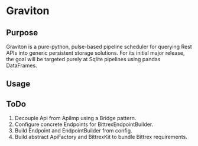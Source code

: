 # Graviton

## Purpose

Graviton is a pure-python, pulse-based pipeline scheduler for querying Rest APIs into generic persistent storage solutions. For its initial major release, the goal will be targeted purely at Sqlite pipelines using pandas DataFrames.

## Usage

## ToDo

1. Decouple Api from ApiImp using a Bridge pattern.
2. Configure concrete Endpoints for BittrexEndpointBuilder.
3. Build Endpoint and EndpointBuilder from config.
4. Build abstract ApiFactory and BittrexKit to bundle Bittrex requirements.
